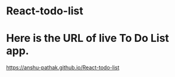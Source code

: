 # React-todo-list


# Here is the URL of live To Do List app.

https://anshu-pathak.github.io/React-todo-list
